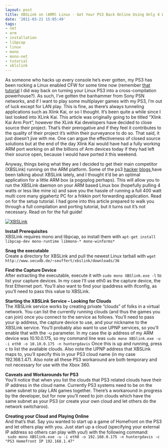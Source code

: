 ```yaml
---
layout: post
title: XBSLink on (ARM) Linux - Get Your PS3 Back Online Using Only 4 Watts
date: '2011-03-21 15:05:49'
tags:
- net
- arm
- installation
- libpcap
- linux
- mono
- mono-net
- tutorial
- xblslink
---
```



As someone who hacks up every console he’s ever gotten, my PS3 has been rocking a Linux enabled CFW for some time now (remember [that tutorial](http://hunterdavis.com/archives/125) I did way back on turning your Linux PS3 into a cross-compilation powerhouse?). As such, I’ve gotten the banhammer from Sony PSN networks, and if I want to play some multiplayer games with my PS3, I’m out of luck except for LAN play. This is fine, as there’s always tunneling applications such as Xlink Kai, or so I thought. It’s been quite a while since I last looked into XLink Kai. This article was originally going to be titled “Xlink Kai Arm Port”, however the XLink Kai developers have decided to close source their project. That’s their prerogative and if they feel it contributes to the quality of their project it’s within their purveyance to do so. That said, it just doesn’t jive with me. One can argue the effectiveness of closed source solutions but at the end of the day Xlink Kai would have had a fully working ARM port working on all the billions of Arm devices today if they had left their source open, because I would have ported it this weekend.

Anyway, things being what they are I decided to get their main competitor (XBSLink) running on the ARM platform. Some of the ps3 [hacker](http://www.ps3-hacks.com/2011/03/19/alternatives-to-psn-game-online-elsewhere/) [blogs ](http://www.ps3hax.net/2011/03/no-psn-try-xbslink-v0-9-2-0/)have been talking about XBSLink lately, and I thought it’d be an optimal application for a little ARM box (a pogoplog perhaps). This will allow you to run the XBSLink daemon on your ARM based Linux box (hopefully pulling 4 watts or less like mine is) and save you the hassle of running a full 400 watt multi core many gigahertz PC for a frikkin port forwarding application. Read on for the setup tutorial. I had gone into this article prepared to walk you through a full compilation and porting tutorial, but it turns out it’s not necessary. Read on for the full guide!

[![](http://66.147.244.180/~hunterda/content/images/2011/03/XBSLink1-300x189.png "XBSLink")](http://66.147.244.180/~hunterda/content/images/2011/03/XBSLink1.png)

**Install Prerequisites**  
 XBSLink requires mono and libpcap, so install them with `apt-get install libpcap-dev mono-runtime libmono-* mono-winforms*`

**Snag the executable**  
 Create a directory for XBSLink and pull the newest Linux tarball with `wget  http://www.secudb.de/~seuffert/xbslink/downloads/36`

**Find the Capture Device**  
 After extracting the executable, execute it with `sudo mono XBSlink.exe -l` to list your capture devices. In my case I’ll use eth0 as the capture device, the first Ethernet port. You’ll also want to find your ipaddress with ifconfig, as you’ll need to pass this value to XBSLink.

**Starting the XBSLink Service – Looking for Clouds**  
 The XBSLink service works by creating private “clouds” of folks in a virtual network. You can list the currently running clouds (and thus the games you can join) once you connect to the service as follows. You’ll need to pass your ip address, the capture device to use, and your nickname to the XBSLink service. You’ll probably also want to use UPNP services, so you’ll enable that with the -u parameter. In my case the ip address of my ARM device was 10.10.0.175, so my command line was `sudo mono XBSlink.exe -u -i eth0 -o 10.10.0.175 -n huntergdavis` Once this is up and running, press c to list the available clouds. Also note the UPNP address that XBSLink maps to, you’ll specify this in your PS3 cloud name (in my case 192.168.1.47). Also note all these PS3 workaround are both temporary and not necessary for use with the Xbox 360.

**Caveats and Workarounds for PS3**  
 You’ll notice that when you list the clouds that PS3 related clouds have their IP address in the cloud name. Currently PS3 systems need to be on the same subnet to play LAN games together. There’s a workaround in progress by the developer, but for now you’ll need to join clouds which have the same subnet as your PS3 (or create your own cloud and let others do the network switcharoo).

**Creating your Cloud and Playing Online**  
 And that’s that. Say you wanted to start up a game of Homefront on the PS3 and let others play with you. Just start up a cloud (specifying your external IP address so others can play with you!) with the following command:  
` sudo mono XBSlink.exe -u -i eth0 -o 192.168.0.175 -n huntergdavis -c "PS3 Homefront IP 192.168.1.47"`


